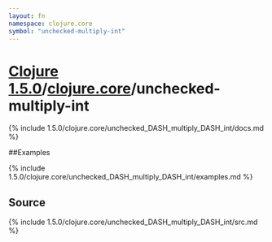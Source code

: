```yaml
---
layout: fn
namespace: clojure.core
symbol: "unchecked-multiply-int"
---
```


# [Clojure 1.5.0](../../)/[clojure.core](../)/unchecked-multiply-int

{% include 1.5.0/clojure.core/unchecked_DASH_multiply_DASH_int/docs.md %}

##Examples

{% include 1.5.0/clojure.core/unchecked_DASH_multiply_DASH_int/examples.md %}
## Source
{% include 1.5.0/clojure.core/unchecked_DASH_multiply_DASH_int/src.md %}

